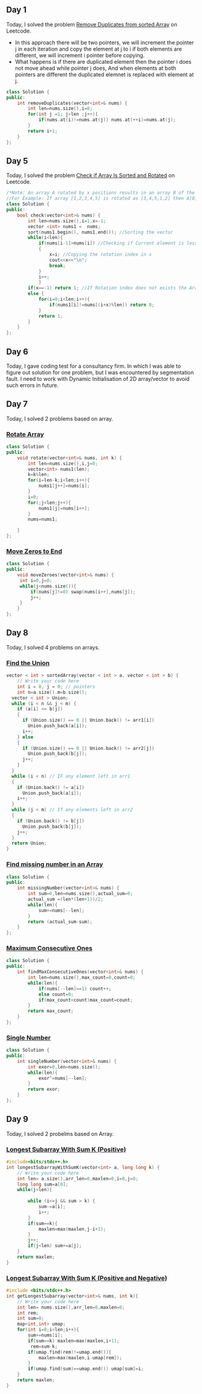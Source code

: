 ## Day 1
Today, I solved the problem [Remove Duplicates from sorted Array](https://leetcode.com/problems/remove-duplicates-from-sorted-array/) on Leetcode.
- In this approach there will be two pointers, we will increment the pointer j in each iteration and copy the element at j to i if both elements are different, we will increment i pointer before copying.
- What happens is if there are duplicated element then the pointer i does not move ahead while pointer j does, And when elements at both pointers are different the duplicated elemnet is replaced with element at j. 
```cpp
class Solution {
public:
    int removeDuplicates(vector<int>& nums) {
        int len=nums.size(),i=0;
        for(int j =1; j<len ;j++){
            if(nums.at(i)!=nums.at(j)) nums.at(++i)=nums.at(j); 
        }
        return i+1;
    }
};
```
## Day 5
Today, I solved the problem [Check if Array Is Sorted and Rotated](https://leetcode.com/problems/check-if-array-is-sorted-and-rotated/) on Leetcode.
```cpp
/*Note: An array A rotated by x positions results in an array B of the same length such that A[i] == B[(i+x) % A.length], where % is the modulo operation.*/
//For Example: If array [1,2,3,4,5] is rotated as [3,4,5,1,2] then A[0] is rotated to index 3 therefore x will be 3.
class Solution {
public:
    bool check(vector<int>& nums) {
        int len=nums.size(),i=1,x=-1;
        vector <int> nums1 =  nums;
        sort(nums1.begin(), nums1.end()); //Sorting the vector
        while(i<len){ 
            if(nums[i-1]>nums[i]) //Checking if Current element is less than previous element to find the rotation index
            {
                x=i; //Copying the rotation index in x
                cout<<x<<"\n";
                break;
            }
            i++;
            }
        if(x==-1) return 1; //If Rotation index does not exists the Array is sorted
        else {
            for(i=0;i<len;i++){
                if(nums1[i]!=nums[(i+x)%len]) return 0; 
            }
            return 1;
        }
    }
};
```
## Day 6
Today, I gave coding test for a consultancy firm. In which I was able to figure out solution for one problem, but I was encountered by segmentation fault. I need to work with Dynamic Initialisation of 2D array/vector to avoid such errors in future.

## Day 7
Today, I solved 2 problems based on array. 
### [Rotate Array](https://leetcode.com/problems/rotate-array/)

```cpp
class Solution {
public:
    void rotate(vector<int>& nums, int k) {
        int len=nums.size(),i,j=0;
        vector<int> nums1(len);
        k=k%len;
        for(i=len-k;i<len;i++){
            nums1[j++]=nums[i];
        }
        i=0;
        for(;j<len;j++){
            nums1[j]=nums[i++];
        }
        nums=nums1;

    }
};
```
### [Move Zeros to End](https://leetcode.com/problems/move-zeroes/)
```cpp
class Solution {
public:
    void moveZeroes(vector<int>& nums) {
     int i=0,j=0;
     while(j<nums.size()){
         if(nums[j]!=0) swap(nums[i++],nums[j]);
         j++;
     }
    }
};
```
## Day 8

Today, I solved 4 problems on arrays.
### [Find the Union](https://www.codingninjas.com/studio/problems/sorted-array_6613259)
```cpp
vector < int > sortedArray(vector < int > a, vector < int > b) {
    // Write your code here
    int i = 0, j = 0; // pointers
    int n=a.size().m=b.size();
  vector < int > Union;
  while (i < n && j < m) {
    if (a[i] <= b[j]) 
    {
      if (Union.size() == 0 || Union.back() != arr1[i])
        Union.push_back(a[i]);
      i++;
    } else 
    {
      if (Union.size() == 0 || Union.back() != arr2[j])
        Union.push_back(b[j]);
      j++;
    }
  }
  while (i < n) // IF any element left in arr1
  {
    if (Union.back() != a[i])
      Union.push_back(a[i]);
    i++;
  }
  while (j < m) // If any elements left in arr2
  {
    if (Union.back() != b[j])
      Union.push_back(b[j]);
    j++;
  }
  return Union;
}
```
### [Find missing number in an Array](https://leetcode.com/problems/missing-number/)
```cpp
class Solution {
public:
    int missingNumber(vector<int>& nums) {
        int sum=0,len=nums.size(),actual_sum=0;
        actual_sum =(len*(len+1))/2;
        while(len){
            sum+=nums[--len];
        }
        return (actual_sum-sum);
    }
};
```
### [Maximum Consecutive Ones](https://leetcode.com/problems/max-consecutive-ones/)
```cpp
class Solution {
public:
    int findMaxConsecutiveOnes(vector<int>& nums) {
        int len=nums.size(),max_count=0,count=0;
        while(len){
            if(nums[--len]==1) count++;
            else count=0;
            if(max_count<count)max_count=count;
        }
        return max_count;
    }
};
```
### [Single Number](https://leetcode.com/problems/single-number/)
```cpp
class Solution {
public:
    int singleNumber(vector<int>& nums) {
        int exor=0,len=nums.size();
        while(len){
            exor^=nums[--len];
        }
        return exor;
    }
};
```
## Day 9
Today, I solved 2 probelms based on Array.

### [Longest Subarray With Sum K (Positive)](https://www.codingninjas.com/studio/problems/longest-subarray-with-sum-k_6682399)

```cpp
#include<bits/stdc++.h>
int longestSubarrayWithSumK(vector<int> a, long long k) {
    // Write your code here
    int len= a.size(),arr_len=0,maxlen=0,i=0,j=0;
    long long sum=a[0];
    while(j<len){
        
        while (i<=j && sum > k) {
            sum-=a[i];
            i++;
        }
        if(sum==k){
            maxlen=max(maxlen,j-i+1);
        }
        j++;
        if(j<len) sum+=a[j];
    }
    return maxlen;
}
```

### [Longest Subarray With Sum K (Positive and Negative)](https://www.codingninjas.com/studio/problems/longest-subarray-with-sum-k_5713505)

```cpp
#include <bits/stdc++.h> 
int getLongestSubarray(vector<int>& nums, int k){
    // Write your code here
    int len= nums.size(),arr_len=0,maxlen=0;
    int rem;
    int sum=0;
    map<int,int> umap;
    for(int i=0;i<len;i++){
        sum+=nums[i];
        if(sum==k) maxlen=max(maxlen,i+1);
         rem=sum-k;
        if(umap.find(rem)!=umap.end()){
            maxlen=max(maxlen,i-umap[rem]);
        }
        if(umap.find(sum)==umap.end()) umap[sum]=i;
    }
    return maxlen;
}
```